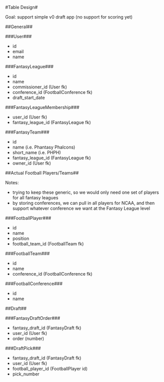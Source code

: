 #Table Design#

Goal: support simple v0 draft app (no support for scoring yet)

##General##

###User###

* id
* email
* name

###FantasyLeague###

* id
* name
* commissioner_id (User fk)
* conference_id (FootballConference fk)
* draft_start_date

###FantasyLeagueMembership###

* user_id (User fk)
* fantasy_league_id (FantasyLeague fk)

###FantasyTeam###

* id
* name (i.e. Phantasy Phalcons)
* short_name (i.e. PHPH)
* fantasy_league_id (FantasyLeague fk)
* owner_id (User fk)

##Actual Football Players/Teams##

Notes:

* trying to keep these generic, so we would only need one set of players for all fantasy leagues
* by storing conferences, we can pull in all players for NCAA, and then support whatever conference we want at the Fantasy League level

###FootballPlayer###

* id
* name
* position
* football_team_id (FootballTeam fk)

###FootballTeam###

* id
* name
* conference_id (FootballConference fk)

###FootballConference###

* id
* name

##Draft##

###FantasyDraftOrder###

* fantasy_draft_id (FantasyDraft fk)
* user_id (User fk)
* order (number)

###DraftPick###

* fantasy_draft_id (FantasyDraft fk)
* user_id (User fk)
* football_player_id (FootballPlayer id)
* pick_number
